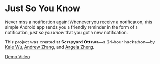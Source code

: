 # Just So You Know

Never miss a notification again! Whenever you receive a notification, this simple Android app sends you a friendly reminder in the form of a notification, *just so you know* that you got a new notification.

This project was created at **Scrapyard Ottawa**—a 24-hour hackathon—by [Kale Wu](https://github.com/Kale-Wu), [Andrew Zhang](https://github.com/applesarebad), and [Angela Zheng](https://github.com/angelazheng96).

[Demo Video](https://youtu.be/DEXHFihvmPA)
